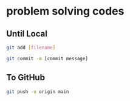 # problem solving codes

## Until Local

```bash
git add [filename]

git commit -m [commit message]
```

## To GitHub
``` bash
git push -u origin main
```

